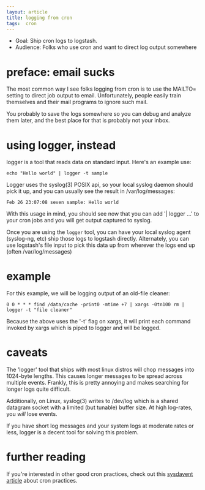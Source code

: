 ```yaml
---
layout: article
title: logging from cron
tags:  cron
---
```


* Goal: Ship cron logs to logstash.
* Audience: Folks who use cron and want to direct log output somewhere

# preface: email sucks

The most common way I see folks logging from cron is to use the MAILTO= setting
to direct job output to email. Unfortunately, people easily train themselves
and their mail programs to ignore such mail.

You probably to save the logs somewhere so you can debug and analyze them later,
and the best place for that is probably not your inbox.

# using logger, instead

logger is a tool that reads data on standard input. Here's an example use:

    echo "Hello world" | logger -t sample

Logger uses the syslog(3) POSIX api, so your local syslog daemon should pick it
up, and you can usually see the result in /var/log/messages:

    Feb 26 23:07:08 seven sample: Hello world

With this usage in mind, you should see now that you can add '| logger ...' to
your cron jobs and you will get output captured to syslog.

Once you are using the `logger` tool, you can have your local syslog agent
(syslog-ng, etc) ship those logs to logstash directly. Alternately, you can use
logstash's file input to pick this data up from wherever the logs end up (often
/var/log/messages)

# example

For this example, we will be logging output of an old-file cleaner:

    0 0 * * * find /data/cache -print0 -mtime +7 | xargs -0tn100 rm | logger -t "file cleaner"

Because the above uses the '-t' flag on xargs, it will print each command
invoked by xargs which is piped to logger and will be logged.

# caveats

The 'logger' tool that ships with most linux distros will chop messages into
1024-byte lengths. This causes longer messages to be spread across multiple
events. Frankly, this is pretty annoying and makes searching for longer logs
quite difficult.

Additionally, on Linux, syslog(3) writes to /dev/log which is a shared datagram
socket with a limited (but tunable) buffer size. At high log-rates, you *will*
lose events.

If you have short log messages and your system logs at moderate rates or less,
logger is a decent tool for solving this problem.

# further reading

If you're interested in other good cron practices, check out this 
[sysdavent article](http://sysadvent.blogspot.com/2009/12/cron-practices.html) about cron practices.